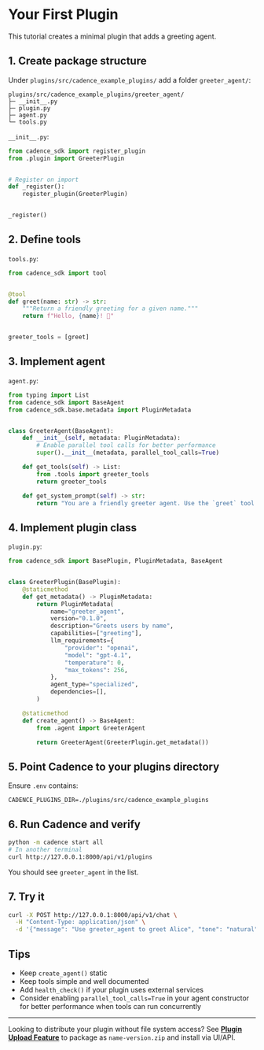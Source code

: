 # Your First Plugin

This tutorial creates a minimal plugin that adds a greeting agent.

## 1. Create package structure

Under `plugins/src/cadence_example_plugins/` add a folder `greeter_agent/`:

```text
plugins/src/cadence_example_plugins/greeter_agent/
├─ __init__.py
├─ plugin.py
├─ agent.py
└─ tools.py
```

`__init__.py`:

```python
from cadence_sdk import register_plugin
from .plugin import GreeterPlugin


# Register on import
def _register():
    register_plugin(GreeterPlugin)


_register()
```

## 2. Define tools

`tools.py`:

```python
from cadence_sdk import tool


@tool
def greet(name: str) -> str:
    """Return a friendly greeting for a given name."""
    return f"Hello, {name}! 👋"


greeter_tools = [greet]
```

## 3. Implement agent

`agent.py`:

```python
from typing import List
from cadence_sdk import BaseAgent
from cadence_sdk.base.metadata import PluginMetadata


class GreeterAgent(BaseAgent):
    def __init__(self, metadata: PluginMetadata):
        # Enable parallel tool calls for better performance
        super().__init__(metadata, parallel_tool_calls=True)

    def get_tools(self) -> List:
        from .tools import greeter_tools
        return greeter_tools

    def get_system_prompt(self) -> str:
        return "You are a friendly greeter agent. Use the `greet` tool to greet users by name."
```

## 4. Implement plugin class

`plugin.py`:

```python
from cadence_sdk import BasePlugin, PluginMetadata, BaseAgent


class GreeterPlugin(BasePlugin):
    @staticmethod
    def get_metadata() -> PluginMetadata:
        return PluginMetadata(
            name="greeter_agent",
            version="0.1.0",
            description="Greets users by name",
            capabilities=["greeting"],
            llm_requirements={
                "provider": "openai",
                "model": "gpt-4.1",
                "temperature": 0,
                "max_tokens": 256,
            },
            agent_type="specialized",
            dependencies=[],
        )

    @staticmethod
    def create_agent() -> BaseAgent:
        from .agent import GreeterAgent

        return GreeterAgent(GreeterPlugin.get_metadata())
```

## 5. Point Cadence to your plugins directory

Ensure `.env` contains:

```text
CADENCE_PLUGINS_DIR=./plugins/src/cadence_example_plugins
```

## 6. Run Cadence and verify

```bash
python -m cadence start all
# In another terminal
curl http://127.0.0.1:8000/api/v1/plugins
```

You should see `greeter_agent` in the list.

## 7. Try it

```bash
curl -X POST http://127.0.0.1:8000/api/v1/chat \
  -H "Content-Type: application/json" \
  -d '{"message": "Use greeter_agent to greet Alice", "tone": "natural"}'
```

## Tips

- Keep `create_agent()` static
- Keep tools simple and well documented
- Add `health_check()` if your plugin uses external services
- Consider enabling `parallel_tool_calls=True` in your agent constructor for better performance when tools can run
  concurrently

---

Looking to distribute your plugin without file system access? See **[Plugin Upload Feature](upload-feature.md)** to
package as `name-version.zip` and install via UI/API.

